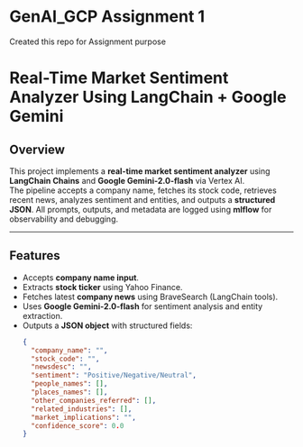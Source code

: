 # GenAI_GCP Assignment 1
Created this repo for Assignment purpose
# Real-Time Market Sentiment Analyzer Using LangChain + Google Gemini

## Overview
This project implements a **real-time market sentiment analyzer** using **LangChain Chains** and **Google Gemini-2.0-flash** via Vertex AI.  
The pipeline accepts a company name, fetches its stock code, retrieves recent news, analyzes sentiment and entities, and outputs a **structured JSON**. All prompts, outputs, and metadata are logged using **mlflow** for observability and debugging.

---

## Features
- Accepts **company name input**.
- Extracts **stock ticker** using Yahoo Finance.
- Fetches latest **company news** using BraveSearch (LangChain tools).
- Uses **Google Gemini-2.0-flash** for sentiment analysis and entity extraction.
- Outputs a **JSON object** with structured fields:
  ```json
  {
    "company_name": "",
    "stock_code": "",
    "newsdesc": "",
    "sentiment": "Positive/Negative/Neutral",
    "people_names": [],
    "places_names": [],
    "other_companies_referred": [],
    "related_industries": [],
    "market_implications": "",
    "confidence_score": 0.0
  }
